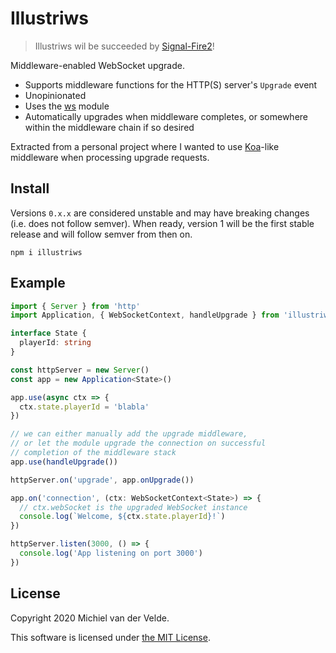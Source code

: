 # Illustriws

> Illustriws wil be succeeded by [Signal-Fire2](https://github.com/MichielvdVelde/signal-fire2)!

Middleware-enabled WebSocket upgrade.

* Supports middleware functions for the HTTP(S) server's `Upgrade` event
* Unopinionated
* Uses the [ws](https://github.com/websockets/ws) module
* Automatically upgrades when middleware completes, or somewhere within the
  middleware chain if so desired

Extracted from a personal project where I wanted to use
[Koa](https://github.com/koajs/koa)-like middleware when processing upgrade
requests.

## Install

Versions `0.x.x` are considered unstable and may have breaking changes (i.e. does
not follow semver). When ready, version 1 will be the first stable release and
will follow semver from then on.

```
npm i illustriws
```

## Example

```ts
import { Server } from 'http'
import Application, { WebSocketContext, handleUpgrade } from 'illustriws'

interface State {
  playerId: string
}

const httpServer = new Server()
const app = new Application<State>()

app.use(async ctx => {
  ctx.state.playerId = 'blabla'
})

// we can either manually add the upgrade middleware,
// or let the module upgrade the connection on successful
// completion of the middleware stack
app.use(handleUpgrade())

httpServer.on('upgrade', app.onUpgrade())

app.on('connection', (ctx: WebSocketContext<State>) => {
  // ctx.webSocket is the upgraded WebSocket instance
  console.log(`Welcome, ${ctx.state.playerId}!`)
})

httpServer.listen(3000, () => {
  console.log('App listening on port 3000')
})
```

## License

Copyright 2020 Michiel van der Velde.

This software is licensed under [the MIT License](LICENSE).
